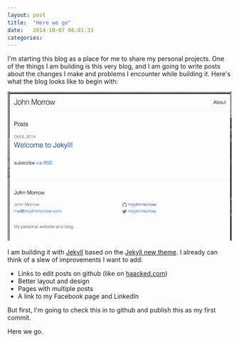 ```yaml
---
layout: post
title:  "Here we go"
date:   2014-10-07 06:01:33
categories:
---
```


I'm starting this blog as a place for me to share my personal projects. One of the things I am building is this very blog, and I am going to write posts about the changes I make and problems I encounter while building it.  Here's what the blog looks like to begin with:

![Standard Jekyll layout](/images/original-blog-layout.png)


I am building it with [Jekyll](https://github.com/jekyll/jekyll) based on the [Jekyll new theme](https://github.com/jglovier/jekyll-new). I already can think of a slew of improvements I want to add:

* Links to edit posts on github (like on [haacked.com](http://haacked.com))
* Better layout and design
* Pages with multiple posts
* A link to my Facebook page and LinkedIn

But first, I'm going to check this in to github and publish this as my first commit.

Here we go.

[jekyll]:      http://jekyllrb.com
[jekyll-gh]:   https://github.com/jekyll/jekyll
[jekyll-help]: https://github.com/jekyll/jekyll-help
